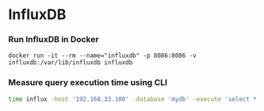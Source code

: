 # InfluxDB

### Run InfluxDB in Docker

```
docker run -it --rm --name="influxdb" -p 8086:8086 -v influxdb:/var/lib/influxdb influxdb
```

### Measure query execution time using CLI

```bash
time influx -host '192.168.33.100' -database 'mydb' -execute 'select * from memory_stats LIMIT 100'
```

